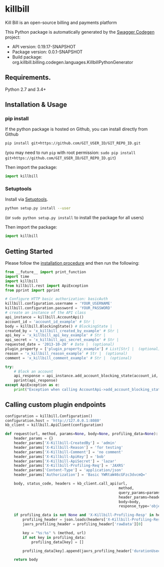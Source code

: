# killbill
Kill Bill is an open-source billing and payments platform

This Python package is automatically generated by the [Swagger Codegen](https://github.com/swagger-api/swagger-codegen) project:

- API version: 0.19.17-SNAPSHOT
- Package version: 0.0.1-SNAPSHOT
- Build package: org.killbill.billing.codegen.languages.KillbillPythonGenerator

## Requirements.

Python 2.7 and 3.4+

## Installation & Usage
### pip install

If the python package is hosted on Github, you can install directly from Github

```sh
pip install git+https://github.com/GIT_USER_ID/GIT_REPO_ID.git
```
(you may need to run `pip` with root permission: `sudo pip install git+https://github.com/GIT_USER_ID/GIT_REPO_ID.git`)

Then import the package:
```python
import killbill 
```

### Setuptools

Install via [Setuptools](http://pypi.python.org/pypi/setuptools).

```sh
python setup.py install --user
```
(or `sudo python setup.py install` to install the package for all users)

Then import the package:
```python
import killbill
```

## Getting Started

Please follow the [installation procedure](#installation--usage) and then run the following:

```python
from __future__ import print_function
import time
import killbill
from killbill.rest import ApiException
from pprint import pprint

# Configure HTTP basic authorization: basicAuth
killbill.configuration.username = 'YOUR_USERNAME'
killbill.configuration.password = 'YOUR_PASSWORD'
# create an instance of the API class
api_instance = killbill.AccountApi()
account_id = 'account_id_example' # Str | 
body = killbill.BlockingState() # BlockingState | 
created_by = 'x_killbill_created_by_example' # Str | 
api_key = 'x_killbill_api_key_example' # Str | 
api_secret = 'x_killbill_api_secret_example' # Str | 
requested_date = '2013-10-20' # Date |  (optional)
plugin_property = ['plugin_property_example'] # List[Str] |  (optional)
reason = 'x_killbill_reason_example' # Str |  (optional)
comment = 'x_killbill_comment_example' # Str |  (optional)

try:
    # Block an account
    api_response = api_instance.add_account_blocking_state(account_id, body, created_by, api_key, api_secret, requested_date=requested_date, plugin_property=plugin_property, reason=reason, comment=comment)
    pprint(api_response)
except ApiException as e:
    print("Exception when calling AccountApi->add_account_blocking_state: %s\n" % e)
```

## Calling custom plugin endpoints

```python
configuration = killbill.Configuration()
configuration.host = 'http://127.0.0.1:8080'
kb_client = killbill.ApiClient(configuration)

def request(url, method, params=None, body=None, profiling_data=None):
    header_params = {}
    header_params['X-Killbill-CreatedBy'] = 'admin'
    header_params['X-Killbill-Reason'] = 'for testing'
    header_params['X-Killbill-Comment'] = 'no comment'
    header_params['X-Killbill-ApiKey'] = 'bob'
    header_params['X-Killbill-ApiSecret'] = 'lazar'
    header_params['X-Killbill-Profiling-Req'] = 'JAXRS'
    header_params['Content-Type'] = 'application/json'
    header_params['Authorization'] = 'Basic YWRtaW46cGFzc3dvcmQ='

    body, status_code, headers = kb_client.call_api(url,
                                                    method,
                                                    query_params=params,
                                                    header_params=header_params,
                                                    body=body,
                                                    response_type='object')

    if profiling_data is not None and 'X-Killbill-Profiling-Resp' in headers:
        profiling_header = json.loads(headers['X-Killbill-Profiling-Resp'])
        jaxrs_profiling_header = profiling_header['rawData'][0]

        key = "%s:%s" % (method, url)
        if not key in profiling_data:
            profiling_data[key] = []

        profiling_data[key].append(jaxrs_profiling_header['durationUsec'])

    return body
```
